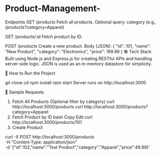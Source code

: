 # Product-Management-
Endpoints
  GET /products
  Fetch all products.
  Optional query: category (e.g., /products?category=Apparel)

  GET /products/:id
  Fetch product by ID.

  POST /products
  Create a new product.
  Body (JSON):
  {
    "id": 101,
    "name": "New Product",
    "category": "Electronics",
    "price": 199.99
  }
🛠️ Tech Stack
Built using Node.js and Express.js for creating RESTful APIs and handling server-side logic. JSON is used as an in-memory datastore for simplicity.

🚀 How to Run the Project

git clone <your-repo-url>
cd <project-folder>
npm install
npm start
Server runs on http://localhost:3000

🧪 Sample Requests
1. Fetch All Products (Optional filter by category)
curl http://localhost:3000/products
curl http://localhost:3000/products?category=Apparel
2. Fetch Product by ID
bash
Copy
Edit
curl http://localhost:3000/products/101
3. Create Product

   
curl -X POST http://localhost:3000/products \
-H "Content-Type: application/json" \
-d '{"id":102,"name":"Test Product","category":"Apparel","price":49.99}'
